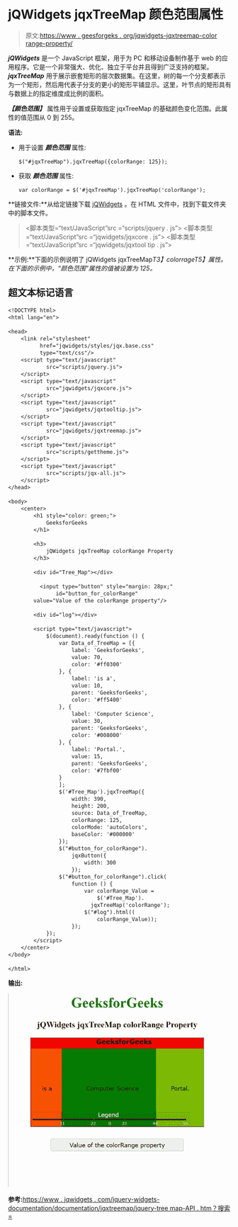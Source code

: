 # jQWidgets jqxTreeMap 颜色范围属性

> 原文:[https://www . geesforgeks . org/jqwidgets-jqxtreemap-color range-property/](https://www.geeksforgeeks.org/jqwidgets-jqxtreemap-colorrange-property/)

***jQWidgets*** 是一个 JavaScript 框架，用于为 PC 和移动设备制作基于 web 的应用程序。它是一个非常强大、优化、独立于平台并且得到广泛支持的框架。 ***jqxTreeMap*** 用于展示嵌套矩形的层次数据集。在这里，树的每一个分支都表示为一个矩形，然后用代表子分支的更小的矩形平铺显示。这里，叶节点的矩形具有与数据上的指定维度成比例的面积。

***【颜色范围】*** 属性用于设置或获取指定 jqxTreeMap 的基础颜色变化范围。此属性的值范围从 0 到 255。

**语法:**

*   用于设置 ***颜色范围*** 属性:

    ```
    $("#jqxTreeMap").jqxTreeMap({colorRange: 125});
    ```

*   获取 ***颜色范围*** 属性:

    ```
    var colorRange = $('#jqxTreeMap').jqxTreeMap('colorRange'); 
    ```

**链接文件:**从给定链接下载 [jQWidgets](https://www.jqwidgets.com/download/) 。在 HTML 文件中，找到下载文件夹中的脚本文件。

> <link rel="”stylesheet”" href="”jqwidgets/styles/jqx.base.css”" type="”text/css”">
> <脚本类型=“text/JavaScript”src =“scripts/jquery . js”></脚本>
> <脚本类型=“text/JavaScript”src =“jqwidgets/jqxcore . js”></脚本>
> <脚本类型=“text/JavaScript”src =“jqwidgets/jqxtool tip . js”>

**示例:**下面的示例说明了 jQWidgets jqxTreeMap*T3】colorrageT5】属性。在下面的示例中，“颜色范围”属性的值被设置为 125。*

## 超文本标记语言

```
<!DOCTYPE html>
<html lang="en">

<head>
    <link rel="stylesheet" 
          href="jqwidgets/styles/jqx.base.css" 
          type="text/css"/>
    <script type="text/javascript" 
            src="scripts/jquery.js">
    </script>
    <script type="text/javascript" 
            src="jqwidgets/jqxcore.js">
    </script>
    <script type="text/javascript" 
            src="jqwidgets/jqxtooltip.js">
    </script>
    <script type="text/javascript" 
            src="jqwidgets/jqxtreemap.js">
    </script>
    <script type="text/javascript" 
            src="scripts/gettheme.js">
    </script>
    <script type="text/javascript" 
            src="scripts/jqx-all.js">
    </script>
</head>

<body>
    <center>
        <h1 style="color: green;">
            GeeksforGeeks
        </h1>

        <h3>
            jQWidgets jqxTreeMap colorRange Property
        </h3>

        <div id="Tree_Map"></div>

          <input type="button" style="margin: 28px;" 
               id="button_for_colorRange"
        value="Value of the colorRange property"/>

        <div id="log"></div>

        <script type="text/javascript">
            $(document).ready(function () {
                var Data_of_TreeMap = [{
                    label: 'GeeksforGeeks',
                    value: 70,
                    color: '#ff0300'
                }, {
                    label: 'is a',
                    value: 10,
                    parent: 'GeeksforGeeks',
                    color: '#ff5400'
                }, {
                    label: 'Computer Science',
                    value: 30,
                    parent: 'GeeksforGeeks',
                    color: '#008000'
                }, {
                    label: 'Portal.',
                    value: 15,
                    parent: 'GeeksforGeeks',
                    color: '#7fbf00'
                }
                ];
                $('#Tree_Map').jqxTreeMap({
                    width: 390,
                    height: 200,
                    source: Data_of_TreeMap,
                    colorRange: 125,
                    colorMode: 'autoColors',
                    baseColor: '#000000'
                });
                $("#button_for_colorRange").
                    jqxButton({
                        width: 300
                    });
                $("#button_for_colorRange").click(
                    function () {
                        var colorRange_Value =
                            $('#Tree_Map').
                          jqxTreeMap('colorRange');
                        $("#log").html((
                            colorRange_Value));
                    });
            });
        </script>
    </center>
</body>

</html>
```

**输出:**

![](img/0af13257814c0577e0502791bb97ab8f.png)

**参考:**[https://www . jqwidgets . com/jquery-widgets-documentation/documentation/jqxtreemap/jquery-tree map-API . htm？搜索=](https://www.jqwidgets.com/jquery-widgets-documentation/documentation/jqxtreemap/jquery-treemap-api.htm?search=)